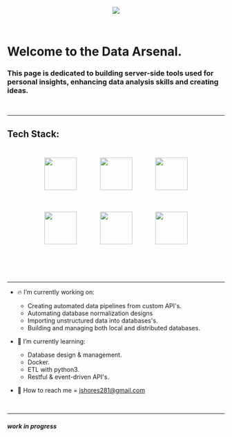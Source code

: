 
<p align="center"> 
  <img src="https://user-images.githubusercontent.com/52839097/196304471-f4a4a711-0727-4cab-a4ab-0c465ac4b37b.png"/>
  </p>


<br>

# Welcome to the Data Arsenal. 

### This page is dedicated to building server-side tools used for personal insights, enhancing data analysis skills and creating ideas. 


<br>

-----

## Tech Stack:
<p align="center"> 
  <img img width="75" hspace="25" vspace="25" src="https://user-images.githubusercontent.com/52839097/196538073-a7d41d8b-082e-47c0-a786-4dcb4e9f94cd.svg"/>
  <img img width="75" hspace="25" vspace="25" src="https://user-images.githubusercontent.com/52839097/196539712-2496cfb9-5284-4414-88b8-95bda1cc28cc.svg"/>
  <img img width="75" hspace="25" vspace="25" src="https://user-images.githubusercontent.com/52839097/196541420-92e159d1-ee1a-421f-a274-06a304fb1687.svg"/>
  <img img width="75" hspace="25" vspace="25" src="https://user-images.githubusercontent.com/52839097/196538956-97c8ce36-abad-4f3b-a133-5552e8b630fe.svg"/>
  <img img width="75" hspace="25" vspace="25" src="https://user-images.githubusercontent.com/52839097/196539697-01091085-a89f-457e-af03-4c94692c5e42.svg"/>  
  <img img width="75" hspace="25" vspace="25" src="https://user-images.githubusercontent.com/52839097/196539726-dd6eb048-d2dc-46db-9d84-5104bedd6159.svg"/>
  
</p>

<br>


<!--[![Top Langs](https://github-readme-stats.vercel.app/api/top-langs/?username=jshores281&langs_count=8&theme=dark)](https://github.com/anuraghazra/github-readme-stats) -->


<br>

-----


- :fire: I’m currently working on: 
  - Creating automated data pipelines from custom API's.
  - Automating database normalization designs
  - Importing unstructured data into databases's.
  - Building and managing both local and distributed databases.

- 🌱 I’m currently learning: 
  - Database design & management.
  - Docker. 
  - ETL with python3.
  - Restful & event-driven API's.


- :key: How to reach me = jshores281@gmail.com

<br>

--------

##### work in progress

<!--
![Jshores281's GitHub stats](https://github-readme-stats.vercel.app/api?username=jshores281&show_icons=true&theme=dark)
-->








